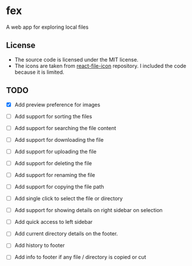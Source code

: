 # fex
A web app for exploring local files

## License
- The source code is licensed under the MIT license.
- The icons are taken from [react-file-icon](https://github.com/corygibbons/react-file-icon/) repository. I included the code because it is limited.


## TODO
- [x] Add preview preference for images
- [ ] Add support for sorting the files
- [ ] Add support for searching the file content
- [ ] Add support for downloading the file
- [ ] Add support for uploading the file
- [ ] Add support for deleting the file
- [ ] Add support for renaming the file
- [ ] Add support for copying the file path
- [ ] Add single click to select the file or directory
- [ ] Add support for showing details on right sidebar on selection 
- [ ] Add quick access to left sidebar 
- [ ] Add current directory details on the footer.
- [ ] Add history to footer 
- [ ] Add info to footer if any file / directory is copied or cut


